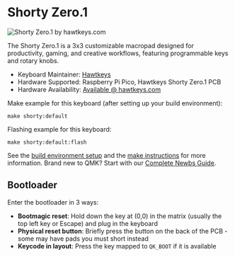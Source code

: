 # Shorty Zero.1

![Shorty Zero.1 by hawtkeys.com](https://i.imgur.com/hoMHYLW.png)

The Shorty Zero.1 is a 3x3 customizable macropad designed for productivity, gaming, and creative workflows, featuring programmable keys and rotary knobs.

* Keyboard Maintainer: [Hawtkeys](https://github.com/hawtkeys)
* Hardware Supported: Raspberry Pi Pico, Hawtkeys Shorty Zero.1 PCB
* Hardware Availability: [Available @ hawtkeys.com](https://hawtkeys.com)

Make example for this keyboard (after setting up your build environment):

    make shorty:default

Flashing example for this keyboard:

    make shorty:default:flash

See the [build environment setup](https://docs.qmk.fm/#/getting_started_build_tools) and the [make instructions](https://docs.qmk.fm/#/getting_started_make_guide) for more information. Brand new to QMK? Start with our [Complete Newbs Guide](https://docs.qmk.fm/#/newbs).

## Bootloader

Enter the bootloader in 3 ways:

* **Bootmagic reset**: Hold down the key at (0,0) in the matrix (usually the top left key or Escape) and plug in the keyboard
* **Physical reset button**: Briefly press the button on the back of the PCB - some may have pads you must short instead
* **Keycode in layout**: Press the key mapped to `QK_BOOT` if it is available